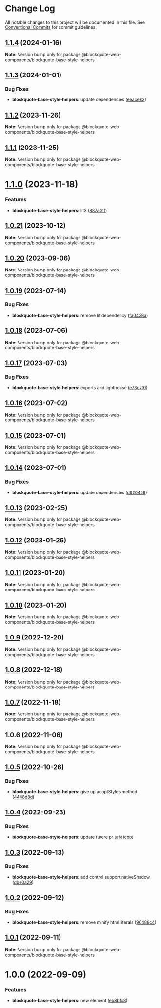 # Change Log

All notable changes to this project will be documented in this file.
See [Conventional Commits](https://conventionalcommits.org) for commit guidelines.

## [1.1.4](https://github.com/oscarmarina/blockquote-web-components/compare/@blockquote-web-components/blockquote-base-style-helpers@1.1.3...@blockquote-web-components/blockquote-base-style-helpers@1.1.4) (2024-01-16)

**Note:** Version bump only for package @blockquote-web-components/blockquote-base-style-helpers

## [1.1.3](https://github.com/oscarmarina/blockquote-web-components/compare/@blockquote-web-components/blockquote-base-style-helpers@1.1.2...@blockquote-web-components/blockquote-base-style-helpers@1.1.3) (2024-01-01)

### Bug Fixes

- **blockquote-base-style-helpers:** update dependencies ([eeace82](https://github.com/oscarmarina/blockquote-web-components/commit/eeace82f571a1f41a289eba2e4afed3e7b3f90d6))

## [1.1.2](https://github.com/oscarmarina/blockquote-web-components/compare/@blockquote-web-components/blockquote-base-style-helpers@1.1.1...@blockquote-web-components/blockquote-base-style-helpers@1.1.2) (2023-11-26)

**Note:** Version bump only for package @blockquote-web-components/blockquote-base-style-helpers

## [1.1.1](https://github.com/oscarmarina/blockquote-web-components/compare/@blockquote-web-components/blockquote-base-style-helpers@1.1.0...@blockquote-web-components/blockquote-base-style-helpers@1.1.1) (2023-11-25)

**Note:** Version bump only for package @blockquote-web-components/blockquote-base-style-helpers

# [1.1.0](https://github.com/oscarmarina/blockquote-web-components/compare/@blockquote-web-components/blockquote-base-style-helpers@1.0.21...@blockquote-web-components/blockquote-base-style-helpers@1.1.0) (2023-11-18)

### Features

- **blockquote-base-style-helpers:** lit3 ([887a01f](https://github.com/oscarmarina/blockquote-web-components/commit/887a01fc1b4700e21d51881c26e63e4bbd6ac622))

## [1.0.21](https://github.com/oscarmarina/blockquote-web-components/compare/@blockquote-web-components/blockquote-base-style-helpers@1.0.20...@blockquote-web-components/blockquote-base-style-helpers@1.0.21) (2023-10-12)

**Note:** Version bump only for package @blockquote-web-components/blockquote-base-style-helpers

## [1.0.20](https://github.com/oscarmarina/blockquote-web-components/compare/@blockquote-web-components/blockquote-base-style-helpers@1.0.19...@blockquote-web-components/blockquote-base-style-helpers@1.0.20) (2023-09-06)

**Note:** Version bump only for package @blockquote-web-components/blockquote-base-style-helpers

## [1.0.19](https://github.com/oscarmarina/blockquote-web-components/compare/@blockquote-web-components/blockquote-base-style-helpers@1.0.18...@blockquote-web-components/blockquote-base-style-helpers@1.0.19) (2023-07-14)

### Bug Fixes

- **blockquote-base-style-helpers:** remove lit dependency ([fa0438a](https://github.com/oscarmarina/blockquote-web-components/commit/fa0438a40629a3f64a8689d9bf000948c50e0bc8))

## [1.0.18](https://github.com/oscarmarina/blockquote-web-components/compare/@blockquote-web-components/blockquote-base-style-helpers@1.0.17...@blockquote-web-components/blockquote-base-style-helpers@1.0.18) (2023-07-06)

**Note:** Version bump only for package @blockquote-web-components/blockquote-base-style-helpers

## [1.0.17](https://github.com/oscarmarina/blockquote-web-components/compare/@blockquote-web-components/blockquote-base-style-helpers@1.0.16...@blockquote-web-components/blockquote-base-style-helpers@1.0.17) (2023-07-03)

### Bug Fixes

- **blockquote-base-style-helpers:** exports and lighthouse ([e73c7f0](https://github.com/oscarmarina/blockquote-web-components/commit/e73c7f079bbd98eb0d48bf9121bbea8e34c4c7bf))

## [1.0.16](https://github.com/oscarmarina/blockquote-web-components/compare/@blockquote-web-components/blockquote-base-style-helpers@1.0.15...@blockquote-web-components/blockquote-base-style-helpers@1.0.16) (2023-07-02)

**Note:** Version bump only for package @blockquote-web-components/blockquote-base-style-helpers

## [1.0.15](https://github.com/oscarmarina/blockquote-web-components/compare/@blockquote-web-components/blockquote-base-style-helpers@1.0.14...@blockquote-web-components/blockquote-base-style-helpers@1.0.15) (2023-07-01)

**Note:** Version bump only for package @blockquote-web-components/blockquote-base-style-helpers

## [1.0.14](https://github.com/oscarmarina/blockquote-web-components/compare/@blockquote-web-components/blockquote-base-style-helpers@1.0.13...@blockquote-web-components/blockquote-base-style-helpers@1.0.14) (2023-07-01)

### Bug Fixes

- **blockquote-base-style-helpers:** update dependencies ([d620459](https://github.com/oscarmarina/blockquote-web-components/commit/d62045992318cd9b72108d86b8fb794dff76c67e))

## [1.0.13](https://github.com/oscarmarina/blockquote-web-components/compare/@blockquote-web-components/blockquote-base-style-helpers@1.0.12...@blockquote-web-components/blockquote-base-style-helpers@1.0.13) (2023-02-25)

**Note:** Version bump only for package @blockquote-web-components/blockquote-base-style-helpers

## [1.0.12](https://github.com/oscarmarina/blockquote-web-components/compare/@blockquote-web-components/blockquote-base-style-helpers@1.0.11...@blockquote-web-components/blockquote-base-style-helpers@1.0.12) (2023-01-26)

**Note:** Version bump only for package @blockquote-web-components/blockquote-base-style-helpers

## [1.0.11](https://github.com/oscarmarina/blockquote-web-components/compare/@blockquote-web-components/blockquote-base-style-helpers@1.0.10...@blockquote-web-components/blockquote-base-style-helpers@1.0.11) (2023-01-20)

**Note:** Version bump only for package @blockquote-web-components/blockquote-base-style-helpers

## [1.0.10](https://github.com/oscarmarina/blockquote-web-components/compare/@blockquote-web-components/blockquote-base-style-helpers@1.0.9...@blockquote-web-components/blockquote-base-style-helpers@1.0.10) (2023-01-20)

**Note:** Version bump only for package @blockquote-web-components/blockquote-base-style-helpers

## [1.0.9](https://github.com/oscarmarina/blockquote-web-components/compare/@blockquote-web-components/blockquote-base-style-helpers@1.0.8...@blockquote-web-components/blockquote-base-style-helpers@1.0.9) (2022-12-20)

**Note:** Version bump only for package @blockquote-web-components/blockquote-base-style-helpers

## [1.0.8](https://github.com/oscarmarina/blockquote-web-components/compare/@blockquote-web-components/blockquote-base-style-helpers@1.0.7...@blockquote-web-components/blockquote-base-style-helpers@1.0.8) (2022-12-18)

**Note:** Version bump only for package @blockquote-web-components/blockquote-base-style-helpers

## [1.0.7](https://github.com/oscarmarina/blockquote-web-components/compare/@blockquote-web-components/blockquote-base-style-helpers@1.0.6...@blockquote-web-components/blockquote-base-style-helpers@1.0.7) (2022-11-18)

**Note:** Version bump only for package @blockquote-web-components/blockquote-base-style-helpers

## [1.0.6](https://github.com/oscarmarina/blockquote-web-components/compare/@blockquote-web-components/blockquote-base-style-helpers@1.0.5...@blockquote-web-components/blockquote-base-style-helpers@1.0.6) (2022-11-06)

**Note:** Version bump only for package @blockquote-web-components/blockquote-base-style-helpers

## [1.0.5](https://github.com/oscarmarina/blockquote-web-components/compare/@blockquote-web-components/blockquote-base-style-helpers@1.0.4...@blockquote-web-components/blockquote-base-style-helpers@1.0.5) (2022-10-26)

### Bug Fixes

- **blockquote-base-style-helpers:** give up adoptStyles method ([4448d8d](https://github.com/oscarmarina/blockquote-web-components/commit/4448d8d9d9e95135e5fa60c0522476d263458e18))

## [1.0.4](https://github.com/oscarmarina/blockquote-web-components/compare/@blockquote-web-components/blockquote-base-style-helpers@1.0.3...@blockquote-web-components/blockquote-base-style-helpers@1.0.4) (2022-09-23)

### Bug Fixes

- **blockquote-base-style-helpers:** update futere pr ([af81cbb](https://github.com/oscarmarina/blockquote-web-components/commit/af81cbb4046e89875522c3854462fb15bf32a633))

## [1.0.3](https://github.com/oscarmarina/blockquote-web-components/compare/@blockquote-web-components/blockquote-base-style-helpers@1.0.2...@blockquote-web-components/blockquote-base-style-helpers@1.0.3) (2022-09-13)

### Bug Fixes

- **blockquote-base-style-helpers:** add control support nativeShadow ([dbe0a29](https://github.com/oscarmarina/blockquote-web-components/commit/dbe0a29755579789918c18f3cc580d27c08165c4))

## [1.0.2](https://github.com/oscarmarina/blockquote-web-components/compare/@blockquote-web-components/blockquote-base-style-helpers@1.0.1...@blockquote-web-components/blockquote-base-style-helpers@1.0.2) (2022-09-12)

### Bug Fixes

- **blockquote-base-style-helpers:** remove minify html literals ([96488c4](https://github.com/oscarmarina/blockquote-web-components/commit/96488c485e0b70e1c2deaebf87a6455e4a4687e0))

## [1.0.1](https://github.com/oscarmarina/blockquote-web-components/compare/@blockquote-web-components/blockquote-base-style-helpers@1.0.0...@blockquote-web-components/blockquote-base-style-helpers@1.0.1) (2022-09-11)

**Note:** Version bump only for package @blockquote-web-components/blockquote-base-style-helpers

# 1.0.0 (2022-09-09)

### Features

- **blockquote-base-style-helpers:** new element ([eb8bfc8](https://github.com/oscarmarina/blockquote-web-components/commit/eb8bfc88d48d81a5752cb9a8d22cce5003725a9e))
